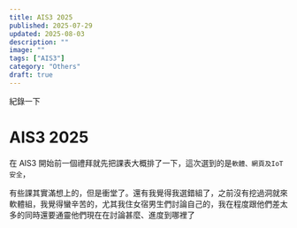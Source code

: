 ```yaml
---
title: AIS3 2025
published: 2025-07-29
updated: 2025-08-03
description: ""
image: ""
tags: ["AIS3"]
category: "Others"
draft: true
---
```


紀錄一下

# AIS3 2025

在 AIS3 開始前一個禮拜就先把課表大概排了一下，這次選到的是`軟體、網頁及IoT安全`，

有些課其實滿想上的，但是衝堂了。還有我覺得我選錯組了，之前沒有挖過洞就來軟體組，我覺得蠻辛苦的，尤其我住女宿男生們討論自己的，我在程度跟他們差太多的同時還要通靈他們現在在討論甚麼、進度到哪裡了
